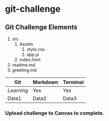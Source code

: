 # git-challenge

## Git Challenge Elements
1. src
    1. Assets
        1. style.css
        1. app.js
    1. index.html
1. readme.md
1. greeting.md

| **Git**      | **Markdown** | **Terminal** |
|----------|----------|----------|
| *Learning* | Yes      | Yes      |
| Data1    | Data2    | Data3    |

### Upload challenge to Canvas to complete. 